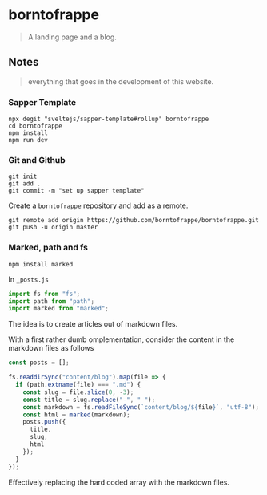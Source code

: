 # borntofrappe

> A landing page and a blog.

## Notes

> everything that goes in the development of this website.

### Sapper Template

```code
npx degit "sveltejs/sapper-template#rollup" borntofrappe
cd borntofrappe
npm install
npm run dev
```

### Git and Github

```code
git init
git add .
git commit -m "set up sapper template"
```

Create a `borntofrappe` repository and add as a remote.

```code
git remote add origin https://github.com/borntofrappe/borntofrappe.git
git push -u origin master
```

### Marked, path and fs

```code
npm install marked
```

In `_posts.js`

```js
import fs from "fs";
import path from "path";
import marked from "marked";
```

The idea is to create articles out of markdown files.

With a first rather dumb omplementation, consider the content in the markdown files as follows

```js
const posts = [];

fs.readdirSync("content/blog").map(file => {
  if (path.extname(file) === ".md") {
    const slug = file.slice(0, -3);
    const title = slug.replace("-", " ");
    const markdown = fs.readFileSync(`content/blog/${file}`, "utf-8");
    const html = marked(markdown);
    posts.push({
      title,
      slug,
      html
    });
  }
});
```

Effectively replacing the hard coded array with the markdown files.

